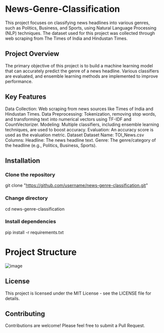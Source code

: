 # News-Genre-Classification
This project focuses on classifying news headlines into various genres, such as Politics, Business, and Sports, using Natural Language Processing (NLP) techniques. The dataset used for this project was collected through web scraping from The Times of India and Hindustan Times.

## Project Overview
The primary objective of this project is to build a machine learning model that can accurately predict the genre of a news headline. Various classifiers are evaluated, and ensemble learning methods are implemented to improve performance.

## Key Features
Data Collection: Web scraping from news sources like Times of India and Hindustan Times.
Data Preprocessing: Tokenization, removing stop words, and transforming text into numerical vectors using TF-IDF and CountVectorizer.
Modeling: Multiple classifiers, including ensemble learning techniques, are used to boost accuracy.
Evaluation: An accuracy score is used as the evaluation metric.
Dataset
Dataset Name: TOI_News.csv
Columns:
Headline: The news headline text.
Genre: The genre/category of the headline (e.g., Politics, Business, Sports).

## Installation
### Clone the repository
git clone "https://github.com/username/news-genre-classification.git"

### Change directory
cd news-genre-classification

### Install dependencies
pip install -r requirements.txt

# Project Structure
![image](https://github.com/user-attachments/assets/1b687f8c-eb18-4300-8dff-93a258ca6353)


## License
This project is licensed under the MIT License - see the LICENSE file for details.

## Contributing
Contributions are welcome! Please feel free to submit a Pull Request. 
